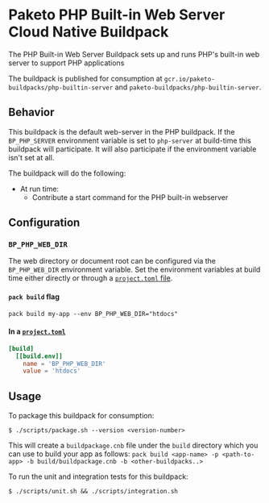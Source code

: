 # Paketo PHP Built-in Web Server Cloud Native Buildpack
The PHP Built-in Web Server Buildpack sets up and runs PHP's built-in web
server to support PHP applications

The buildpack is published for consumption at `gcr.io/paketo-buildpacks/php-builtin-server` and
`paketo-buildpacks/php-builtin-server`.

## Behavior
This buildpack is the default web-server in the PHP buildpack.
If the `BP_PHP_SERVER` environment variable is set to `php-server` at
build-time this buildpack will participate. It will also participate if the
environment variable isn't set at all.

The buildpack will do the following:
* At run time:
  - Contribute a start command for the PHP built-in webserver

## Configuration

### `BP_PHP_WEB_DIR`
The web directory or document root can be configured via the `BP_PHP_WEB_DIR`
environment variable. Set the environment variables at build time either
directly  or through a [`project.toml`
file](https://github.com/buildpacks/spec/blob/main/extensions/project-descriptor.md).

#### `pack build` flag
```shell
pack build my-app --env BP_PHP_WEB_DIR="htdocs"
```

#### In a [`project.toml`](https://github.com/buildpacks/spec/blob/main/extensions/project-descriptor.md)
```toml
[build]
  [[build.env]]
    name = 'BP_PHP_WEB_DIR'
    value = 'htdocs'
```

## Usage

To package this buildpack for consumption:

```
$ ./scripts/package.sh --version <version-number>
```

This will create a `buildpackage.cnb` file under the `build` directory which you
can use to build your app as follows:
`pack build <app-name> -p <path-to-app> -b build/buildpackage.cnb -b <other-buildpacks..>`

To run the unit and integration tests for this buildpack:
```
$ ./scripts/unit.sh && ./scripts/integration.sh
```
